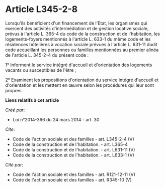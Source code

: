 # Article L345-2-8

Lorsqu'ils bénéficient d'un financement de l'Etat, les organismes qui exercent des activités d'intermédiation et de gestion
locative sociale, prévus à l'article L. 365-4 du code de la construction et de l'habitation, les logements-foyers mentionnés
à l'article L. 633-1 du même code et les résidences hôtelières à vocation sociale prévues à l'article L. 631-11 dudit code
accueillant les personnes ou familles mentionnées au premier alinéa de l'article L. 345-2-4 du présent code : 

1° Informent le service intégré d'accueil et d'orientation des logements vacants ou susceptibles de l'être ; 

2° Examinent les propositions d'orientation du service intégré d'accueil et d'orientation et les mettent en œuvre selon les
procédures qui leur sont propres.

**Liens relatifs à cet article**

_Créé par_:

  - Loi n°2014-366 du 24 mars 2014 - art. 30

_Cite_:

  - Code de l'action sociale et des familles - art. L345-2-4 (V)
  - Code de la construction et de l'habitation. - art. L365-4
  - Code de la construction et de l'habitation. - art. L631-11 (V)
  - Code de la construction et de l'habitation. - art. L633-1 (V)

_Cité par_:

  - Code de l'action sociale et des familles - art. R121-12-11 (V)
  - Code de l'action sociale et des familles - art. R345-10 (V)
